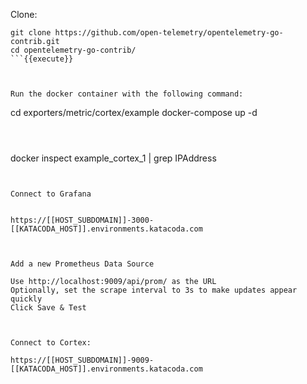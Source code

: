 

Clone:
``` 
git clone https://github.com/open-telemetry/opentelemetry-go-contrib.git
cd opentelemetry-go-contrib/
```{{execute}}



Run the docker container with the following command:
``` 
cd exporters/metric/cortex/example
docker-compose up -d
```{{execute}}



``` 
docker inspect example_cortex_1 | grep IPAddress
```{{execute}}


Connect to Grafana


https://[[HOST_SUBDOMAIN]]-3000-[[KATACODA_HOST]].environments.katacoda.com



Add a new Prometheus Data Source

Use http://localhost:9009/api/prom/ as the URL
Optionally, set the scrape interval to 3s to make updates appear quickly
Click Save & Test



Connect to Cortex:

https://[[HOST_SUBDOMAIN]]-9009-[[KATACODA_HOST]].environments.katacoda.com
